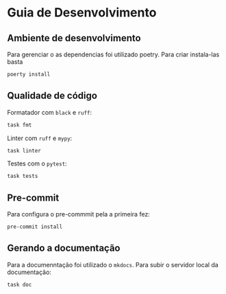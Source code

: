 # Guia de Desenvolvimento

## Ambiente de desenvolvimento

Para gerenciar o as dependencias foi utilizado poetry. Para criar instala-las basta

```bash
poerty install
```

## Qualidade de código

Formatador com `black` e `ruff`:

```bash
task fmt
```

Linter com `ruff` e `mypy`:

```bash
task linter
```

Testes com o `pytest`:

```bash
task tests
```

## Pre-commit

Para configura o pre-commmit pela a primeira fez:

```bash
pre-commit install
```

## Gerando a documentação

Para a documenntação foi utilizado o `mkdocs`. Para subir o servidor local da documentação:

```
task doc
```
